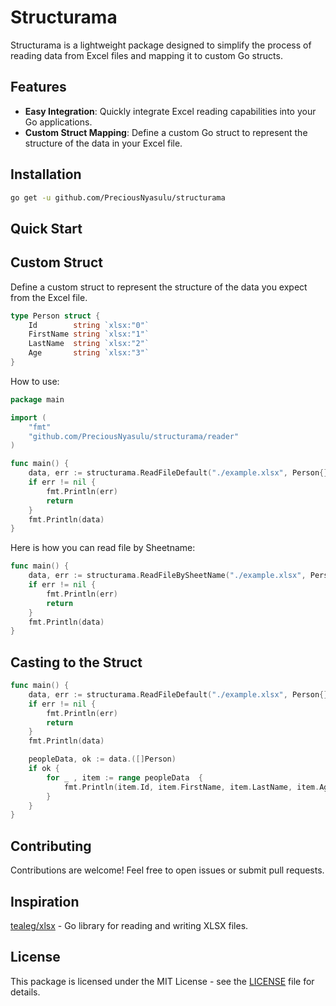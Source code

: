 
# Structurama

Structurama is a lightweight package designed to simplify the process of reading data from Excel files and mapping it to custom Go structs.

## Features

- **Easy Integration**: Quickly integrate Excel reading capabilities into your Go applications.
- **Custom Struct Mapping**: Define a custom Go struct to represent the structure of the data in your Excel file.

## Installation

```bash
go get -u github.com/PreciousNyasulu/structurama
```

## Quick Start

## Custom Struct

Define a custom struct to represent the structure of the data you expect from the Excel file.

```go
type Person struct {
    Id        string `xlsx:"0"`
    FirstName string `xlsx:"1"`
    LastName  string `xlsx:"2"`
    Age       string `xlsx:"3"`
}
```

How to use:

```go
package main

import (
    "fmt"
    "github.com/PreciousNyasulu/structurama/reader"
)

func main() {
    data, err := structurama.ReadFileDefault("./example.xlsx", Person{}, true)
    if err != nil {
        fmt.Println(err)
        return
    }
    fmt.Println(data)
}
```

Here is how you can read file by Sheetname: 

```go
func main() {
    data, err := structurama.ReadFileBySheetName("./example.xlsx", Person{}, true,"Sheet1")
    if err != nil {
        fmt.Println(err)
        return
    }
    fmt.Println(data)
}
```

## Casting to the Struct

```go
func main() {
    data, err := structurama.ReadFileDefault("./example.xlsx", Person{}, true)
    if err != nil {
        fmt.Println(err)
        return
    }
    fmt.Println(data)

    peopleData, ok := data.([]Person)
    if ok {
        for _ , item := range peopleData  {
            fmt.Println(item.Id, item.FirstName, item.LastName, item.Age)
        }
    }                         
}
```

## Contributing

Contributions are welcome! Feel free to open issues or submit pull requests.

## Inspiration 
[tealeg/xlsx](github.com/tealeg/xlsx) - Go library for reading and writing XLSX files.

## License

This package is licensed under the MIT License - see the [LICENSE](LICENSE) file for details.
